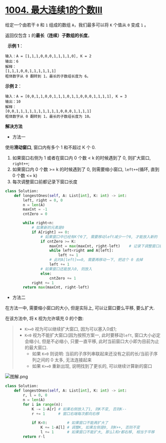 # [1004. 最大连续1的个数III](https://leetcode-cn.com/problems/max-consecutive-ones-iii/)

给定一个由若干 `0` 和 `1` 组成的数组 `A`，我们最多可以将 `K` 个值从 `0` 变成 `1` 。

返回仅包含 `1` 的**最长（连续）子数组的长度**。

 
**示例 1**：
```
输入：A = [1,1,1,0,0,0,1,1,1,1,0], K = 2
输出：6
解释： 
[1,1,1,0,0,1,1,1,1,1,1]
粗体数字从 0 翻转到 1，最长的子数组长度为 6。
```

**示例 2**：
```
输入：A = [0,0,1,1,0,0,1,1,1,0,1,1,0,0,0,1,1,1,1], K = 3
输出：10
解释：
[0,0,1,1,1,1,1,1,1,1,1,1,0,0,0,1,1,1,1]
粗体数字从 0 翻转到 1，最长的子数组长度为 10。
```

**解决方法**

* 方法一

使用**滑动窗口**, 窗口内有多个 1 和不超过 K 个 0. 

1. 如果窗口右侧为 1 或者在窗口内 0 个数 < k 的时候遇到了 0, 则扩大窗口, `right++`;
2. 如果窗口内 0 个数 >= k 的时候遇到了 0, 则需要缩小窗口, `left++`(循环, 直到 0 个数 <= k)
3. 每次调整窗口前都记录下窗口长度

```py
class Solution:
    def longestOnes(self, A: List[int], K: int) -> int:
        left, right = 0, 0
        n = len(A)
        maxCnt = -1
        cntZero = 0

        while right<n:
            # 如果新的元素是0
            if A[right] == 0:
                # 如果窗口中已经有K个0了, 需要移动left减少一个0, 才能放入新的
                if cntZero >= K:
                    maxCnt = max(maxCnt, right-left)    # 记录下调整窗口前, 当前窗口的长度
                    while left<right and A[left]:
                        left += 1
                    # 此时A[left]==0, 需要再移动一下, 把这个 0 去掉
                    left += 1
                # 如果窗口还能放入0, 则放入
                else:
                    cntZero += 1
            right += 1
        return max(maxCnt, right-left)
```

* 方法二

在方法一中, 需要缩小窗口的大小, 但是实际上, 可以让窗口要么平移, 要么扩大.

在该方法中, 将 `K` 视为允许填充 0 的个数: 
> * `K>=0` 视为可以继续扩大窗口, 因为可以塞入0或1; 
> * `K<0` 视为不能扩大窗口(因为按照方案一, 此时要移动`left`, 窗口大小必定会缩小), 但是不必缩小, 只要一直平移, 此时当前窗口大小即为目前为止的最大窗口.
>   * 如果 `K<0` 则说明: 当前的子序列串联起来还没有之前的长/当前子序列之间的 0 太多, 无法连接起来
>   * 如果 `K>=0` 重新出现, 说明找到了更长的, 可以继续计算新的窗口

![图解.png](https://i.loli.net/2021/02/19/QcgM4ortfRHdXpN.png)

```py
class Solution:
    def longestOnes(self, A: List[int], K: int) -> int:
        r, l = 0, 0
        n = len(A)
        for i in range(n):
            K -= 1-A[r] # 如果右侧放入了1, 则K不变, 否则K--
            r += 1      # 窗口右端每次都向右移
            
            if K<0:         # 如果窗口不能再扩大了
                K += 1-A[l] # 调整K, 如果左侧是0, 则K++, 否则不变
                l += 1      # 如果窗口不能扩大, 那么l和r都右移, 相当于平移
        return r-l
```